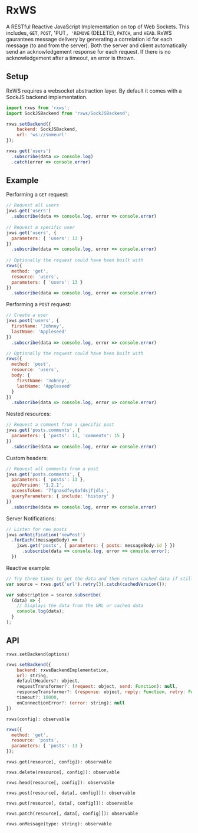 # RxWS
A RESTful Reactive JavaScript Implementation on top of Web Sockets. This includes,
`GET`, `POST`, 'PUT`, 'REMOVE` (DELETE), `PATCH`, and `HEAD`. RxWS gaurantees message delivery by generating
a correlation id for each message (to and from the server). Both the server and client automatically send an
acknowledgement response for each request. If there is no acknowledgement after a timeout, an error is thrown.

## Setup
RxWS requires a websocket abstraction layer. By default it comes with a SockJS backend implementation.
```javascript
import rxws from 'rxws';
import SockJSBackend from 'rxws/SockJSBackend';

rxws.setBackend({
	backend: SockJSBackend,
	url: 'ws://someurl'
});

rxws.get('users')
  .subscribe(data => console.log)
  .catch(error => console.error)

```

## Example

Performing a `GET` request:
```javascript
// Request all users
jxws.get('users')
  .subscribe(data => console.log, error => console.error)
  
// Request a specific user
jxws.get('users', {
  parameters: { 'users': 13 }
})
  .subscribe(data => console.log, error => console.error)
  
// Optionally the request could have been built with
rxws({
  method: 'get',
  resource: 'users',
  parameters: { 'users': 13 }
})
  .subscribe(data => console.log, error => console.error)
```

Performing a `POST` request:
```javascript
// Create a user
jxws.post('users', {
  firstName: 'Johnny',
  lastName: 'Appleseed'
})
  .subscribe(data => console.log, error => console.error)

// Optionally the request could have been built with
rxws({
  method: 'post',
  resource: 'users',
  body: {
    firstName: 'Johnny',
    lastName: 'Appleseed'
  }
})
  .subscribe(data => console.log, error => console.error)
```

Nested resources:
```javascript
// Request a comment from a specific post
jxws.get('posts.comments', {
  parameters: { 'posts': 13, 'comments': 15 }
})
  .subscribe(data => console.log, error => console.error)
```

Custom headers:

```javascript
// Request all comments from a post
jxws.get('posts.comments', {
  parameters: { 'posts': 13 },
  apiVersion: '1.2.1',
  accessToken: '7fgnasdfvy0afdsjfjdls',
  queryParameters: { include: 'history' }
})  
  .subscribe(data => console.log, error => console.error)
```

Server Notifications:
```javascript
// Listen for new posts
jxws.onNotification('newPost')
  .forEach((messageBody) => {
    jxws.get('posts', { parameters: { posts: messageBody.id } })
      .subscribe(data => console.log, error => console.error);
  })
```

Reactive example:
```javascript
// Try three times to get the data and then return cached data if still fails
var source = rxws.get('url').retry(3).catch(cachedVersion());

var subscription = source.subscribe(
  (data) => {
    // Displays the data from the URL or cached data
    console.log(data);
  }
);
```


## API

`rxws.setBackend(options)`
```javascript
rxws.setBackend({
	backend: rxwsBackendImplementation,
	url: string,
	defaultHeaders?: object,
	requestTransformer?: (request: object, send: Function): null,
	responseTransformer?: (response: object, reply: Function, retry: Function): null,
	timeout?: 10000,
	onConnectionError?: (error: string): null
})
```

`rxws(config): observable`
```javascript
rxws({
  method: 'get',
  resource: 'posts',
  parameters: { 'posts': 13 }
});
```

`rxws.get(resource[, config]): observable`

`rxws.delete(resource[, config]): observable`

`rxws.head(resource[, config]): observable`

`rxws.post(resource[, data[, config]]): observable`

`rxws.put(resource[, data[, config]]): observable`

`rxws.patch(resource[, data[, config]]): observable`

`rxws.onMessage(type: string): observable`
